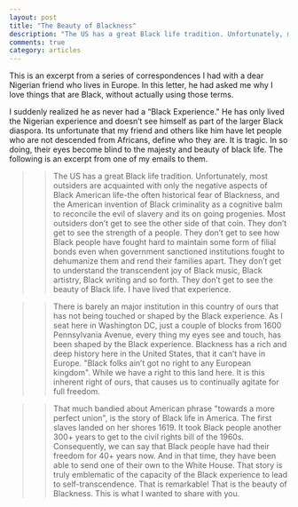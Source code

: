 ```yaml
---
layout: post
title: "The Beauty of Blackness"
description: "The US has a great Black life tradition. Unfortunately, most outsiders are acquainted with only the negative aspects of Black American life."
comments: true
category: articles
--- 
```

This is an excerpt from a series of correspondences I had with a dear Nigerian friend who lives in Europe. In this letter, he had asked me why I love things that are Black, without actually using those terms.

I suddenly realized he as never had a “Black Experience." He has only lived the Nigerian experience and doesn’t see himself as part of the larger Black diaspora. Its unfortunate that my friend and others like him have let people who are not descended from Africans, define who they are. It is tragic. In so doing, their eyes become blind to the majesty and beauty of black life. The following is an excerpt from one of my emails to them. 


> > The US has a great Black life tradition. Unfortunately, most outsiders are acquainted with only the negative aspects of Black American life-the often historical fear of Blackness, and the American invention of Black criminality as a cognitive balm to reconcile the evil of slavery and its on going progenies. Most outsiders don’t get to see the other side of that coin. They don’t get to see the strength of a people. They don’t get to see how Black people have fought hard to maintain some form of filial bonds even when government sanctioned institutions fought to dehumanize them and rend their families apart. They don’t get to understand the transcendent joy of Black music, Black artistry, Black writing and so forth. They don’t get to see the beauty of Black life. I have lived that experience.

> > There is barely an major institution in this country of ours that has not being touched or shaped by the Black experience. As I seat here in Washington DC, just a couple of blocks from 1600 Pennsylvania Avenue, every thing my eyes see and touch, has been shaped by the Black experience. Blackness has a rich and deep history here in the United States, that it can’t have in Europe. "Black folks ain’t got no right to any European kingdom". While we have a right to this land here. It is this inherent right of ours, that causes us to continually agitate for full freedom. 

> > That much bandied about American phrase "towards a more perfect union", is the story of Black life in America. The first slaves landed on her shores 1619. It took Black people another 300+ years to get to the civil rights bill of the 1960s. Consequently, we can say that Black people have had their freedom for 40+ years now. And in that time, they have been able to send one of their own to the White House. That story is truly emblematic of the capacity of the Black experience to lead to self-transcendence. That is remarkable! That is the beauty of Blackness. This is what I wanted to share with you.


